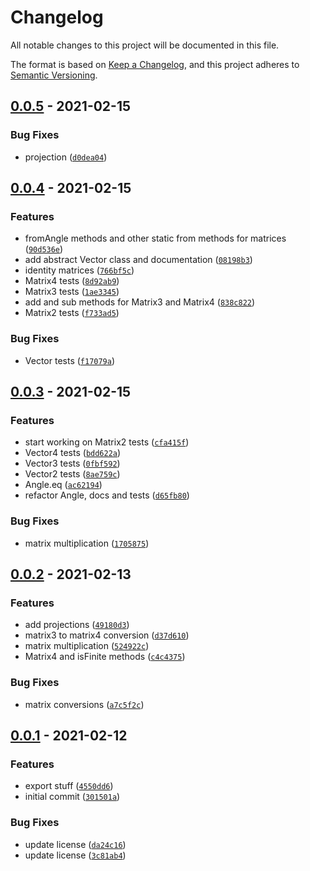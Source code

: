 # Changelog

All notable changes to this project will be documented in this file.

The format is based on [Keep a Changelog], and this project adheres to
[Semantic Versioning].

## [0.0.5] - 2021-02-15

### Bug Fixes

- projection ([`d0dea04`])

## [0.0.4] - 2021-02-15

### Features

- fromAngle methods and other static from methods for matrices ([`90d536e`])
- add abstract Vector class and documentation ([`08198b3`])
- identity matrices ([`766bf5c`])
- Matrix4 tests ([`8d92ab9`])
- Matrix3 tests ([`1ae3345`])
- add and sub methods for Matrix3 and Matrix4 ([`838c822`])
- Matrix2 tests ([`f733ad5`])

### Bug Fixes

- Vector tests ([`f17079a`])

## [0.0.3] - 2021-02-15

### Features

- start working on Matrix2 tests ([`cfa415f`])
- Vector4 tests ([`bdd622a`])
- Vector3 tests ([`0fbf592`])
- Vector2 tests ([`8ae759c`])
- Angle.eq ([`ac62194`])
- refactor Angle, docs and tests ([`d65fb80`])

### Bug Fixes

- matrix multiplication ([`1705875`])

## [0.0.2] - 2021-02-13

### Features

- add projections ([`49180d3`])
- matrix3 to matrix4 conversion ([`d37d610`])
- matrix multiplication ([`524922c`])
- Matrix4 and isFinite methods ([`c4c4375`])

### Bug Fixes

- matrix conversions ([`a7c5f2c`])

## [0.0.1] - 2021-02-12

### Features

- export stuff ([`4550dd6`])
- initial commit ([`301501a`])

### Bug Fixes

- update license ([`da24c16`])
- update license ([`3c81ab4`])

[keep a changelog]: https://keepachangelog.com/en/1.0.0/
[semantic versioning]: https://semver.org/spec/v2.0.0.html
[0.0.5]: https://github.com/denosaurs/gmath/compare/0.0.4...0.0.5
[`d0dea04`]: https://github.com/denosaurs/gmath/commit/d0dea041bb44d818aeadf6c371cf2154308d8a43
[0.0.4]: https://github.com/denosaurs/gmath/compare/0.0.3...0.0.4
[`90d536e`]: https://github.com/denosaurs/gmath/commit/90d536e3f54855994cd97dbcd06b2d311f109475
[`08198b3`]: https://github.com/denosaurs/gmath/commit/08198b3181d3a6f4a1fe8b393f52a00a07bb5ea2
[`766bf5c`]: https://github.com/denosaurs/gmath/commit/766bf5cfa9f63e6251cbd3a20cffec134aef3107
[`8d92ab9`]: https://github.com/denosaurs/gmath/commit/8d92ab92465a516b5e7c585a50ab3ac35a020746
[`1ae3345`]: https://github.com/denosaurs/gmath/commit/1ae3345c8fd9f2347be169b25577b33a1c8743f1
[`838c822`]: https://github.com/denosaurs/gmath/commit/838c8220fa313bf633da833d1383738e7faf9530
[`f733ad5`]: https://github.com/denosaurs/gmath/commit/f733ad5cb4d9b0baebd770585b1738d582a7ddfc
[`f17079a`]: https://github.com/denosaurs/gmath/commit/f17079a755db89728c89de952fe06f722a2eaf0e
[0.0.3]: https://github.com/denosaurs/gmath/compare/0.0.2...0.0.3
[`cfa415f`]: https://github.com/denosaurs/gmath/commit/cfa415fd50b1a33fc194213506264d0b02a2e76b
[`bdd622a`]: https://github.com/denosaurs/gmath/commit/bdd622aacc873f1bd1234c6fe51627befaa2d307
[`0fbf592`]: https://github.com/denosaurs/gmath/commit/0fbf5929cf33f59a96f8ed7b25f64a5e8d6830b9
[`8ae759c`]: https://github.com/denosaurs/gmath/commit/8ae759ca0656ca586585fd691e7ef3525815d28e
[`ac62194`]: https://github.com/denosaurs/gmath/commit/ac62194ade7bbc644302b98f728cc3503304a96d
[`d65fb80`]: https://github.com/denosaurs/gmath/commit/d65fb8073a83546e0dccb77eb4cbf2b0578a6a03
[`1705875`]: https://github.com/denosaurs/gmath/commit/1705875feb0e3eff61ea590bd652520b7523f733
[0.0.2]: https://github.com/denosaurs/gmath/compare/0.0.1...0.0.2
[`49180d3`]: https://github.com/denosaurs/gmath/commit/49180d3d3a80fe04af17a02d87d9b37eaf9cc7ba
[`d37d610`]: https://github.com/denosaurs/gmath/commit/d37d6108fcfb67d7c7df66d252b47dd5b15b3055
[`524922c`]: https://github.com/denosaurs/gmath/commit/524922c3e73c5d936b54c61af1c6b7d3b6fd7c81
[`c4c4375`]: https://github.com/denosaurs/gmath/commit/c4c4375f8f3d230ae52544064bac7c9783d5f6b1
[`a7c5f2c`]: https://github.com/denosaurs/gmath/commit/a7c5f2c34f37a263efcfee6690172d9347da4680
[0.0.1]: https://github.com/denosaurs/gmath/compare/0.0.1
[`4550dd6`]: https://github.com/denosaurs/gmath/commit/4550dd6ec689029651aa2638ac7982d3b7a7bc16
[`301501a`]: https://github.com/denosaurs/gmath/commit/301501ac55cff5a092a37e602dc0d6ab5ea17d24
[`da24c16`]: https://github.com/denosaurs/gmath/commit/da24c16b2722076685daee4b27a5b379ba16b694
[`3c81ab4`]: https://github.com/denosaurs/gmath/commit/3c81ab4ba7e9505bda193e0877193f825984a8ab
